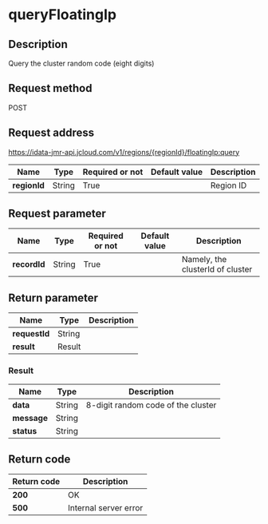 # queryFloatingIp


## Description
Query the cluster random code (eight digits)

## Request method
POST

## Request address
https://idata-jmr-api.jcloud.com/v1/regions/{regionId}/floatingIp:query

|Name|Type|Required or not|Default value|Description|
|---|---|---|---|---|
|**regionId**|String|True||Region ID|

## Request parameter
|Name|Type|Required or not|Default value|Description|
|---|---|---|---|---|
|**recordId**|String|True||Namely, the clusterId of cluster|


## Return parameter
|Name|Type|Description|
|---|---|---|
|**requestId**|String||
|**result**|Result||


### <a name="Result">Result</a>
|Name|Type|Description|
|---|---|---|
|**data**|String|8-digit random code of the cluster|
|**message**|String||
|**status**|String||

## Return code
|Return code|Description|
|---|---|
|**200**|OK|
|**500**|Internal server error|
